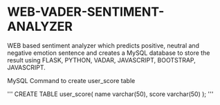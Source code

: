 # WEB-VADER-SENTIMENT-ANALYZER
WEB based sentiment analyzer which predicts positive, neutral and negative emotion sentence and creates a MySQL database to store the result using FLASK, PYTHON, VADAR, JAVASCRIPT, BOOTSTRAP, JAVASCRIPT.


MySQL Command to create user_score table

'''
	CREATE TABLE user_score(
		name varchar(50),
		score varchar(50)
	);
'''
